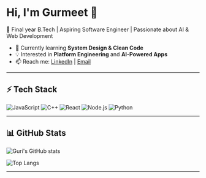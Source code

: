 # Hi, I'm Gurmeet 👋

🚀 Final year B.Tech | Aspiring Software Engineer | Passionate about AI & Web Development  

- 🌱 Currently learning **System Design & Clean Code**
- 💡 Interested in **Platform Engineering** and **AI-Powered Apps**
- 📫 Reach me: [LinkedIn](https://linkedin.com/in/YOUR-LINK) | [Email](mailto:YOURMAIL@gmail.com)

---

## ⚡ Tech Stack
![JavaScript](https://img.shields.io/badge/-JavaScript-black?style=flat-square&logo=javascript)
![C++](https://img.shields.io/badge/-C++-00599C?style=flat-square&logo=cplusplus)
![React](https://img.shields.io/badge/-React-black?style=flat-square&logo=react)
![Node.js](https://img.shields.io/badge/-Node.js-green?style=flat-square&logo=node.js)
![Python](https://img.shields.io/badge/-Python-black?style=flat-square&logo=python)

---

## 📊 GitHub Stats
![Guri's GitHub stats](https://github-readme-stats.vercel.app/api?username=Guri9368&show_icons=true&theme=tokyonight)

![Top Langs](https://github-readme-stats.vercel.app/api/top-langs/?username=Guri9368&layout=compact&theme=tokyonight)

---
